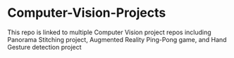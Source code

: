 # Computer-Vision-Projects

This repo is linked to multiple Computer Vision project repos including Panorama Stitching project, Augmented Reality Ping-Pong game, and Hand Gesture detection project 
